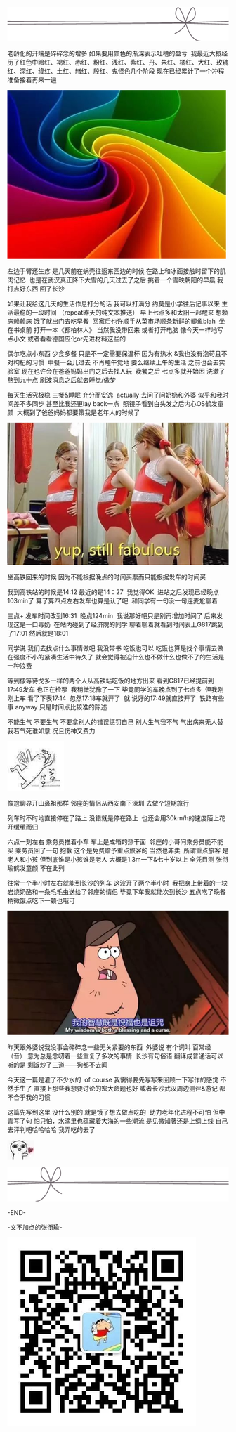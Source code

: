 ![](./images/img_001.png)

老龄化的开端是碎碎念的增多 如果要用颜色的渐深表示吐槽的盈亏  我最近大概经历了红色中暗红、褐红、赤红、粉红、浅红、紫红、丹、朱红、橘红、大红、玫瑰红、深红、绛红、土红、赭红、殷红、鬼怪色几个阶段 现在已经累计了一个冲程 准备接着再来一遍

![](./images/img_002.jpeg)

左边手臂还生疼 是几天前在蜗壳往返东西边的时候 在路上和冰面接触时留下的肌肉记忆  也是在武汉真正降下大雪的几天过去了之后 挑着一个雪映朝阳的早晨 我打点好东西 回了长沙

如果让我给这几天的生活作息打分的话 我可以打满分 约莫是小学往后记事以来 生活最稳的一段时间 （repeat昨天的纯文本推送） 早上七点多和太阳一起醒来 想赖床赖赖床 饿了就出门去吃早餐  回家后也许顺手从菜市场顺条新鲜的鲫鱼blah  坐在书桌前 打开一本《都柏林人》 当然我没带回来 或者打开电脑 像今天一样地写点小文 或者看看德国应化or先进材料这些的

偶尔吃点小东西 少食多餐 只是不一定需要保温杯 因为有热水 &我也没有泡苟且不对枸杞的习惯  中餐一会儿过去 不肖睡午觉地 要么继续上午的生活 之前也会去实验室 现在也许会在爸爸妈妈出门之后去找人玩  晚餐之后 七点多就开始困 洗漱了熬到九十点 刷波消息之后就去睡觉/做梦

每天生活究极稳 三餐&睡眠 充分而安逸  actually 去问了问奶奶和外婆 似乎和我时间差不多同步 甚至比我还更lay back一点  照镜子看到白头发之后内心OS鹤发童颜  大概到了爸爸妈妈都要策我是老年人的时候了

![](./images/img_003.jpeg)

坐高铁回来的时候 因为不能根据晚点的时间买票而只能根据发车的时间买

我到高铁站的时候是14:12 最近的是14：27  我觉得OK  进站之后发现已经晚点103min了 算了算四点左右发车也算是认了吧  和同学有一句没一句连麦尬聊着

三点+ 发车时间改到16:31  晚点124min  我说那好吧只是别再增加时间了 后来发现这是一口毒奶  在站内碰到了经济院的同学 聊着聊着就看到时间表上G817跳到了17:01 然后就是18:01

同学说 我们去找点什么事情做吧 我没带书 吃饭也可以 吃饭也算是找个事情去做 在强度不小的紧凑生活中待久了 就会觉得被迫什么也不做什么也做不了的生活是一种浪费

等到像等待戈多一样的两个人从高铁站吃饭的地方出来 看到G817已经提前到17:49发车 也正在检票  我稍微犹豫了一下 毕竟同学的车晚点到了七点多  但我刚刚上车 看了下表17:14  忽然17:18车就开了  就 说好的17:49就直接开了  铁路有些事 anyway 只是时间点比较准的陈述

不能生气 不要生气 不要拿别人的错误惩罚自己 别人生气我不气 气出病来无人替 我若气死谁如意 况且伤神又费力

![](./images/img_004.jpeg)

像尬聊界开山鼻祖那样 邻座的情侣从西安南下深圳 去做个短期旅行

列车时不时地直接停在了路上 没错就是停在路上  也还会用30km/h的速度陌上花开缓缓而归

六点一刻左右 乘务员推着小车 车上是成箱的热干面  邻座的小哥问乘务员能不能买 乘务员回了一句 抱歉 这个是免费赠予重点旅客的 当然也非卖  所谓重点旅客 是老人和小孩 但到底谁是小孩谁是老人 大概是1.3m一下&七十岁以上 全凭目测 张衔瑜鹤发童颜 不在此列

往常一个半小时左右就能到长沙的列车 这波开了两个半小时  我把身上带着的一块岩烧奶酪和一条毛毛虫送给了邻座的情侣 毕竟下车我就能次到长沙 五点吃了晚餐 稍微饿点吃下一顿也哦可

![](./images/img_005.jpeg)

昨天跟外婆说我没事会碎碎念一些无关紧要的东西  外婆说 有个词叫 百常经 （音） 意为总是念叨着一些重复了多次的事情  长沙有句俗语 翻译成普通话可以听的是 剩饭炒了三道——狗都不去闻

今天这一篇是灌了不少水的  of course 我需得要先写写来回顾一下写作的感觉 不然手生了 直接上那些我想要讨论的宏大命题也好 或者长沙武汉周边测评&游记 都不合乎我的习惯

这篇先写到这里 没什么别的 就是饿了想去做点吃的  助力老年化进程不可怕 但中青写了句 怕只怕，水滴里也蕴藏着大海的一些潮流 是见微知著还是上纲上线 自己去评判吧哈哈哈哈 我弄吃的去了

![](./images/img_006.jpeg)

![](./images/img_007.png)

-END-

-文不加点的张衔瑜-

![](./images/img_008.jpeg)
